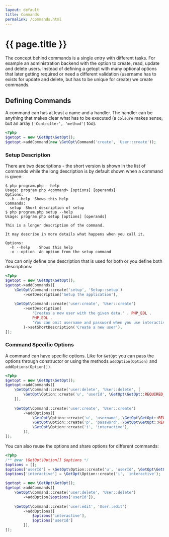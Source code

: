 ```yaml
---
layout: default
title: Commands
permalink: /commands.html
---
```

# {{ page.title }}

The concept behind commands is a single entry with different tasks. For example an administration backend with the
option to create, read, update and delete users. Instead of defining a getopt with many optional options that later 
getting required or need a different validation (username has to exists for update and delete, but has to be unique for
create) we create commands.

## Defining Commands

A command can has at least a name and a handler. The handler can be anything that makes clear what has to be executed
(a `colsure` makes sense, but an array `['Controller', 'method']` too).

```php
<?php
$getopt = new \GetOpt\GetOpt();
$getopt->addCommand(new \GetOpt\Command('create', 'User::create'));
```

### Setup Description

There are two descriptions - the short version is shown in the list of commands while the long description is by
default shown when a command is given:

```console
$ php program.php --help
Usage: program.php <command> [options] [operands]
Options:
  -h --help  Shows this help
Commands:
  setup  Short description of setup
$ php program.php setup --help
Usage: program.php setup [options] [operands]

This is a longer description of the command.

It may describe in more details what happens when you call it.

Options:
  -h --help    Shows this help
  -o --option  An option from the setup command
```

You can only define one description that is used for both or you define both descriptions:

```php
<?php
$getopt = new \GetOpt\GetOpt();
$getopt->addCommands([
    \GetOpt\Command::create('setup', 'Setup::setup')
        ->setDescription('Setup the application'),
        
    \GetOpt\Command::create('user:create', 'User::create')
        ->setDescription(
            'Creates a new user with the given data.' . PHP_EOL .
            PHP_EOL .
            'You can omit username and password when you use interactive mode.'
        )->setShortDescription('Create a new user'),
]);
```

### Command Specific Options

A command can have specific options. Like for `GetOpt` you can pass the options through constructor or using the
methods `addOption(Option)` and `addOptions(Option[])`.

```php
<?php
$getopt = new \GetOpt\GetOpt();
$getopt->addCommands([
    \GetOpt\Command::create('user:delete', 'User::delete', [
        \GetOpt\Option::create('u', 'userId', \GetOpt\GetOpt::REQUIRED_ARGUMENT),
    ]),
    
    \GetOpt\Command::create('user:create', 'User::create')
        ->addOptions([
            \GetOpt\Option::create('u', 'username', \GetOpt\GetOpt::REQUIRED_ARGUMENT),
            \GetOpt\Option::create('p', 'password', \GetOpt\GetOpt::REQUIRED_ARGUMENT),
            \GetOpt\Option::create('i', 'interactive'),
        ]),
]);
```

You can also reuse the options and share options for different commands:

```php
<?php
/** @var \GetOpt\Option[] $options */
$options = [];
$options['userId'] = \GetOpt\Option::create('u', 'userId', \GetOpt\GetOpt::REQUIRED_ARGUMENT);
$options['interactive'] = \GetOpt\Option::create('i', 'interactive');

$getopt = new \GetOpt\GetOpt();
$getopt->addCommands([
    \GetOpt\Command::create('user:delete', 'User::delete')
        ->addOption($options['userId']),
        
    \GetOpt\Command::create('user:edit', 'User::edit')
        ->addOptions([
            $options['interactive'],
            $options['userId']
        ]),
]);
```
